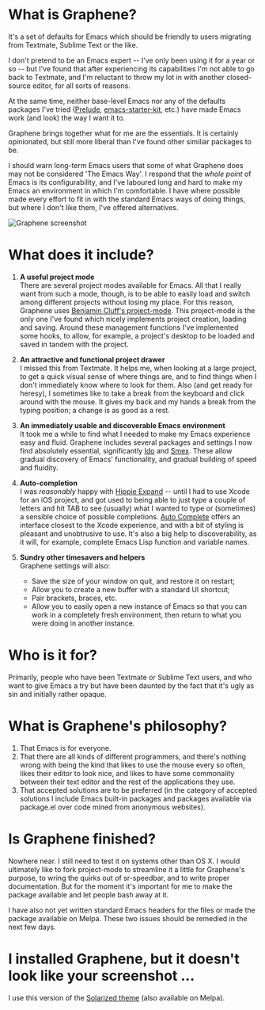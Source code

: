 What is Graphene?
=================
It's a set of defaults for Emacs which should be friendly to users migrating from Textmate, Sublime Text or the like.

I don't pretend to be an Emacs expert -- I've only been using it for a year or so -- but I've found that after experiencing its capabilities I'm not able to go back to Textmate, and I'm reluctant to throw my lot in with another closed-source editor, for all sorts of reasons.

At the same time, neither base-level Emacs nor any of the defaults packages I've tried ([Prelude](https://github.com/bbatsov/prelude), [emacs-starter-kit](https://github.com/technomancy/emacs-starter-kit), etc.) have made Emacs work (and look) the way I want it to.

Graphene brings together what for me are the essentials. It is certainly opinionated, but still more liberal than I've found other similiar packages to be.

I should warn long-term Emacs users that some of what Graphene does may not be considered 'The Emacs Way'. I respond that the *whole point* of Emacs is its configurability, and I've laboured long and hard to make my Emacs an environment in which I'm comfortable. I have where possible made every effort to fit in with the standard Emacs ways of doing things, but where I don't like them, I've offered alternatives.

![Graphene screenshot](http://s3-eu-west-1.amazonaws.com/graphene/graphene.png)

What does it include?
=====================
1. **A useful project mode**  
   There are several project modes available for Emacs. All that I really want from such a mode, though, is to be able to easily load and switch among different projects without losing my place. For this reason, Graphene uses [Benjamin Cluff's project-mode](https://github.com/psyllo/emacsenations). This project-mode is the only one I've found which nicely implements project creation, loading and saving. Around these management functions I've implemented some hooks, to allow, for example, a project's desktop to be loaded and saved in tandem with the project.
   
2. **An attractive and functional project drawer**  
   I missed this from Textmate. It helps me, when looking at a large project, to get a quick visual sense of where things are, and to find things when I don't immediately know where to look for them. Also (and get ready for heresy), I sometimes like to take a break from the keyboard and click around with the mouse. It gives my back and my hands a break from the typing position; a change is as good as a rest.
   
3. **An immediately usable and discoverable Emacs environment**  
   It took me a while to find what I needed to make my Emacs experience easy and fluid. Graphene includes several packages and settings I now find absolutely essential, significantly [Ido](http://emacswiki.org/emacs/InteractivelyDoThings) and [Smex](http://www.emacswiki.org/Smex). These allow gradual discovery of Emacs' functionality, and gradual building of speed and fluidity.
   
4. **Auto-completion**  
   I was *reasonably* happy with [Hippie Expand](http://emacswiki.org/emacs/HippieExpand) -- until I had to use Xcode for an iOS project, and got used to being able to just type a couple of letters and hit TAB to see (usually) what I wanted to type or (sometimes) a sensible choice of possible completions. [Auto Complete](http://emacswiki.org/emacs/AutoComplete) offers an interface closest to the Xcode experience, and with a bit of styling is pleasant and unobtrusive to use. It's also a big help to discoverability, as it will, for example, complete Emacs Lisp function and variable names.
   
5. **Sundry other timesavers and helpers**  
   Graphene settings will also:
   - Save the size of your window on quit, and restore it on restart;
   - Allow you to create a new buffer with a standard UI shortcut;
   - Pair brackets, braces, etc.
   - Allow you to easily open a new instance of Emacs so that you can work in a completely fresh environment, then return to what you were doing in another instance.

Who is it for?
==============
Primarily, people who have been Textmate or Sublime Text users, and who want to give Emacs a try but have been daunted by the fact that it's ugly as sin and initially rather opaque.

What is Graphene's philosophy?
==============================
1. That Emacs is for everyone.
2. That there are all kinds of different programmers, and there's nothing wrong with being the kind that likes to use the mouse every so often, likes their editor to look nice, and likes to have some commonality between their text editor and the rest of the applications they use.
3. That accepted solutions are to be preferred (in the category of accepted solutions I include Emacs built-in packages and packages available via package.el over code mined from anonymous websites).

Is Graphene finished?
=====================
Nowhere near. I still need to test it on systems other than OS X. I would ultimately like to fork project-mode to streamline it a little for Graphene's purpose, to wring the quirks out of sr-speedbar, and to write proper documentation. But for the moment it's important for me to make the package available and let people bash away at it.

I have also not yet written standard Emacs headers for the files or made the package available on Melpa. These two issues should be remedied in the next few days.

I installed Graphene, but it doesn't look like your screenshot ...
==================================================================
I use this version of the [Solarized theme](https://github.com/sellout/emacs-color-theme-solarized) (also available on Melpa).
